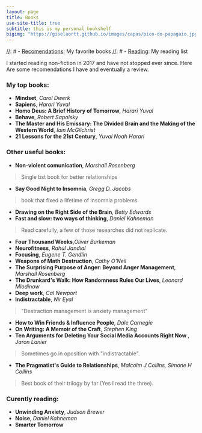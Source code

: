 ```yaml
---
layout: page
title: Books
use-site-title: true
subtitle: this is my personal bookshelf
bigimg: "https://giselaortt.github.io/images/capas/pico-do-papagaio.jpg"
---
```

[//]: # 
[//]: #  - [<u>Recomendations</u>](recomendations): My favorite books
[//]: #  - [<u>Reading</u>](reading): My reading list


I started reading non-fiction in 2017 and have not stopped ever since. Here Are some recomendations I have and eventually a review.

### My top books:
- <b>Mindset</b>, <i>Carol Dwerk</i>
- <b>Sapiens</b>, <i>Harari Yuval</i>
- <b>Homo Deus: A Brief History of Tomorrow</b>, <i>Harari Yuval</i>
- <b>Behave</b>, <i>Robert Sapolsky</i>
- <b>The Master and His Emissary: The Divided Brain and the Making of the Western World</b>, <i>Iain McGilchrist</i>
- <b>21 Lessons for the 21st Century</b>, <i>Yuval Noah Harari</i>


### Other useful books:
- <b>Non-violent comunication</b>, <i>Marshall Rosenberg</i>
> Single bst book for better relationships

- <b>Say Good Night to Insomnia</b>, <i>Gregg D. Jacobs</i>
>book that fixed a lifetime of insomnia problems

- <b>Drawing on the Right Side of the Brain</b>, <i>Betty Edwards</i>
- <b>Fast and slow: two ways of thinking</b>, <i>Daniel Kahneman</i>
> Read carefully, a few of those researches did not replicate.
> 
- <b>Four Thousand Weeks</b>,<i>Oliver Burkeman</i>
- <b>Neurofitness</b>, <i>Rahul Jandial</i>
- <b>Focusing</b>, <i>Eugene T. Gendlin</i>
- <b>Weapons of Math Destruction</b>, <i>Cathy O'Neil</i>
- <b>The Surprising Purpose of Anger: Beyond Anger Management</b>, <i>Marshall Rosenberg</i>
- <b>The Drunkard's Walk: How Randomness Rules Our Lives</b>, <i>Leonard Mlodinow</i>
- <b>Deep work</b>, <i>Cal Newport</i>
- <b>Indistractable</b>, <i>Nir Eyal</i>
> "Destraction management is anxiety management"

- <b>How to Win Friends & Influence People</b>, <i>Dale Carnegie</i>
- <b>On Writing: A Memoir of the Craft</b>, <i>Stephen King</i>
- <b>Ten Arguments for Deleting Your Social Media Accounts Right Now </b>, <i>Jaron Lanier</i>
> Sometimes go in oposition with "indistractable".

- <b>The Pragmatist's Guide to Relationships</b>, <i>Malcolm J Collins, Simone H Collins</i>
> Best book of their trilogy by far (Yes I read the three).


### Curently reading:
- <b>Unwinding Anxiety</b>, <i>Judson Brewer</i>
- <b>Noise</b>, <i>Daniel Kahneman</i>
- <b>Smarter Tomorrow</b>
